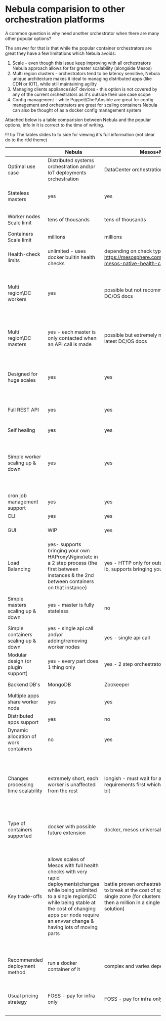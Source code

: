 # Nebula comparision to other orchestration platforms

A common question is why need another orchestrator when there are many other popular options? 

The answer for that is that while the popular container orchestrators are great they have a few limitations which Nebula avoids:

 1. Scale - even though this issue keep improving with all orchestrators Nebula approach allows for far greater scalability (alongside Mesos)
 2. Multi region clusters - orchestrators tend to be latency sensitive, Nebula unique architecture makes it ideal to managing distributed apps (like CDN or IOT), while still maintaining agility
 3. Managing clients appliances\IoT devices - this option is not covered by any of the current orchestrators as it's outside their use case scope
 4. Config management - while Puppet\Chef\Ansible are great for config management and orchestrators are great for scaling containers Nebula can also be thought of as a docker config management system
 
Attached below is a table comparision between Nebula and the popular options, info in it is correct to the time of writing.

!!! tip
    The tables slides to to side for viewing it's full information (not clear do to the rtfd theme)

|  | Nebula | Mesos+Marathon\DC/OS | Kubernetes | Swarm | balena.io |
|-------------------------------------|---------------------------------------------------------------------------------------------------------------------------------------------------|------------------------------------------------------------------------------------------------------------------------------|-------------------------------------------------------------------------------------|-------------------------------------------------------------------------------------------------------------|-------------------------------------------------------------------------------------------------------------|
| Optimal use case  | Distributed systems orchestration and\or IoT deployments orchestration | DataCenter orchestration | DataCenter orchestration | DataCenter orchestration | IoT deployments orchestration |
| Stateless masters | yes | yes | yes | no - data stored in local master raft consensus  | unknown |
| Worker nodes Scale limit | tens of thousands  | tens of thousands | 1000-5000 depending on version | unknown | unknown |
| Containers Scale limit | millions | millions | 120000 | unknown | unknown |
| Health-check limits | unlimited - uses docker builtin health checks | depending on check type - https://mesosphere.com/blog/2017/01/05/introducing-mesos-native-health-checks-apache-mesos-part-1/ | unknown | unlimited - uses docker builtin health checks | unknown |
| Multi region\DC workers | yes | possible but not recommended according to latest DC/OS docs | possible via multiple clusters controlled via an ubernetes cluster | yes | unknown |
| Multi region\DC masters | yes - each master is only contacted when an API call is made | possible but extremely not recommended according to latest DC/OS docs | not possible - even with ubernetes each region masters only manage it's own regions | possible but not recommended do to raft consensus  | unknown |
| Designed for huge scales | yes | yes | if you consider 1000-5000 instances huge | unknown | unknown |
| Full REST API | yes | yes | yes | partial - by default no outside endpoint is available  | yes |
| Self healing | yes | yes | yes | yes | yes |
| Simple worker scaling up & down | yes | yes | yes | partial - scaling down cleanly requires an api call rather then just shutting down the server like the rest | semi - requires flushing a custom OS onto the device |
| cron job management support | yes | yes | yes | no | no |
| CLI | yes | yes | yes | yes | yes |
| GUI | WIP | yes | yes | no | on managed service version |
| Load Balancing | yes- supports bringing your own HAProxy\Nginx\etc in a 2 step process (the first between instances & the 2nd between containers on that instance) | yes - HTTP only for outside connections - marathon-lb, supports bringing your own otherwise | yes | yes - auto routes inside the cluster but you still need to LB between cluster nodes from the outside  | no - IoT devices only |
| Simple masters scaling up & down | yes - master is fully stateless | no | no | partial - simple as long as quorum remains in the process | unknown |
| Simple containers scaling up & down | yes - single api call and\or adding\removing worker nodes | yes - single api call | yes - single api call | yes - single api call | unknown |
| Modular design (or plugin support) | yes - every part does 1 thing only | yes - 2 step orchestrator | yes | yes | unknown |
| Backend DB's | MongoDB | Zookeeper | EtcD | internal in masters | Postgres & Redis & S3|
| Multiple apps share worker node | yes | yes | yes | yes | yes |
| Distributed apps support | yes    |  no   |  no   |  no   | yes |
| Dynamic allocation of work containers | no | yes | yes | yes | no |
| Changes processing time scalability | extremely short, each worker is unaffected from the rest | longish - must wait for an offer matching it requirements first which at complex clusters can take a bit | short - listens to EtcD for changes which is fast but the masters don't scale when the load does | longish - gossip protocol will get there in the end but might take the scenic route | unknown |
| Type of containers supported | docker with possible future extension | docker, mesos universal container | docker with possible future extension | docker only | docker only - requires a custom OS on devices |
| Key trade-offs | allows scales of Mesos with full health checks with very rapid deployments\changes while being unlimited to a single region\DC while being stable at the cost of changing apps per node require an envvar change & having lots of moving parts | battle proven orchestrator that's damn near impossible to break at the cost of speed of changes & sticking to a single zone (for clusters with requests counts smaller then a million in a single region this is an amazing solution) | the buzzword choice, very popular (so support & updates are great) but kinda forces you to do things the Google way & not nearly as scalable as some other choices | comes prebuilt with the docker engine so easy to set up but is kinda of a black box, also using GOSSIP only ensures eventual consistency so who knows when a requested change takes affect | designed for IoT so it shares a similar set of trade-offs to Nebula |
| Recommended deployment method | run a docker container of it | complex and varies depending on your design | complex and varies depending on your design | prebuilt in docker engine so just a couple of commands | run the managed service of it |
| Usual pricing strategy | FOSS - pay for infra only | FOSS - pay for infra only | managed - pay for infra + masters overhead management | FOSS - pay for infra only | managed - pay per device |